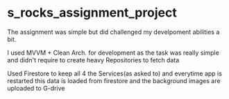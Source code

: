 # s_rocks_assignment_project


The assignment was simple but did challenged my develpoment abilities a bit.

I used MVVM + Clean Arch. for development as the task was really simple and didn't require to create heavy Repositories to fetch data

Used Firestore to keep all 4 the Services(as asked to) and everytime app is restarted this data is loaded from firestore and the background images are uploaded to G-drive  






